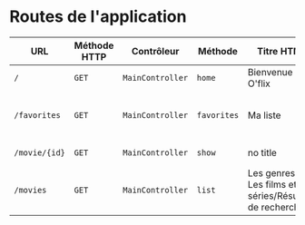 # Routes de l'application

| URL | Méthode HTTP | Contrôleur       | Méthode | Titre HTML           | Commentaire    |
| --- | ------------ | ---------------- | ------- | -------------------- | -------------- |
| `/` | `GET`        | `MainController` | `home`  | Bienvenue sur O'flix | Page d'accueil |
| `/favorites` | `GET`        | `MainController` | `favorites`  | Ma liste | Page des films/séries favoris d'un utilisateur |
| `/movie/{id}` | `GET`        | `MainController` | `show`  | no title | Page du film/série |
| `/movies` | `GET`        | `MainController` | `list`  | Les genres - Les films et séries/Résultats de recherche | Liste des films ou résultats de la recherche |
